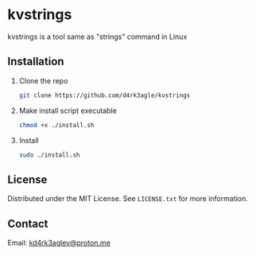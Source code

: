 # kvstrings
kvstrings is a tool same as "strings" command in Linux


## Installation

1. Clone the repo
   ```sh
   git clone https://github.com/d4rk3agle/kvstrings
   ```
2. Make install script executable 
   ```sh
   chmod +x ./install.sh
   ```
3. Install
   ```sh
   sudo ./install.sh
   ```
  
  
  
<!-- LICENSE -->
## License

Distributed under the MIT License. See `LICENSE.txt` for more information.

<!-- CONTACT -->
## Contact

Email: kd4rk3aglev@proton.me


